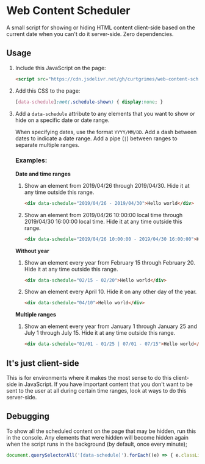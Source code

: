 # Web Content Scheduler

A small script for showing or hiding HTML content client-side based on the current date when you can't do it server-side. Zero dependencies.

## Usage
1. Include this JavaScript on the page:
    ```html
    <script src="https://cdn.jsdelivr.net/gh/curtgrimes/web-content-scheduler@1/web-content-scheduler.min.js"></script>
    ```

1. Add this CSS to the page:
    ```css
    [data-schedule]:not(.schedule-shown) { display:none; }
    ```

1. Add a `data-schedule` attribute to any elements that you want to show or hide on a specific date or date range.

    When specifying dates, use the format `YYYY/MM/DD`. Add a dash between dates to indicate a date range. Add a pipe (`|`) between ranges to separate multiple ranges.

    ### Examples:

    **Date and time ranges**

    1. Show an element from 2019/04/26 through 2019/04/30. Hide it at any time outside this range.
        ````html
        <div data-schedule="2019/04/26 - 2019/04/30">Hello world</div>
        ````

    1. Show an element from 2019/04/26 10:00:00 local time through 2019/04/30 16:00:00 local time. Hide it at any time outside this range.
        ````html
        <div data-schedule="2019/04/26 10:00:00 - 2019/04/30 16:00:00">Hello world</div>
        ````

    **Without year**

    1. Show an element every year from February 15 through February 20. Hide it at any time outside this range.
        ````html
        <div data-schedule="02/15 - 02/20">Hello world</div>
        ````

    1. Show an element every April 10. Hide it on any other day of the year.
        ````html
        <div data-schedule="04/10">Hello world</div>
        ````

    **Multiple ranges**

    1. Show an element every year from January 1 through January 25 and July 1 through July 15. Hide it at any time outside this range.
        ````html
        <div data-schedule="01/01 - 01/25 | 07/01 - 07/15">Hello world</div>
        ````

## It's just client-side
This is for environments where it makes the most sense to do this client-side in JavaScript. If you have important content that you don't want to be sent to the user at all during certain time ranges, look at ways to do this server-side.

## Debugging
To show all the scheduled content on the page that may be hidden, run this in the console. Any elements that were hidden will become hidden again when the script runs in the background (by default, once every minute);
```js
document.querySelectorAll('[data-schedule]').forEach((e) => { e.classList.add('schedule-shown') });
```
